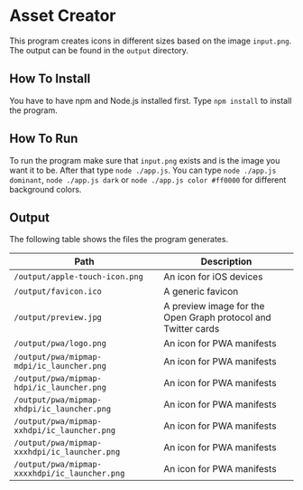 # Asset Creator
This program creates icons in different sizes based on the image `input.png`.
The output can be found in the `output` directory.

## How To Install
You have to have npm and Node.js installed first.
Type `npm install` to install the program.

## How To Run
To run the program make sure that `input.png` exists and is the image you want it to be.
After that type `node ./app.js`.
You can type `node ./app.js dominant`, `node ./app.js dark` or `node ./app.js color #ff0000` for different background colors.

## Output
The following table shows the files the program generates.

| Path                                          | Description                                                   |
|-----------------------------------------------|---------------------------------------------------------------|
| `/output/apple-touch-icon.png`                | An icon for iOS devices                                       |
| `/output/favicon.ico`                         | A generic favicon                                             |
| `/output/preview.jpg`                         | A preview image for the Open Graph protocol and Twitter cards |
| `/output/pwa/logo.png`                        | An icon for PWA manifests                                     |
| `/output/pwa/mipmap-mdpi/ic_launcher.png`     | An icon for PWA manifests                                     |
| `/output/pwa/mipmap-hdpi/ic_launcher.png`     | An icon for PWA manifests                                     |
| `/output/pwa/mipmap-xhdpi/ic_launcher.png`    | An icon for PWA manifests                                     |
| `/output/pwa/mipmap-xxhdpi/ic_launcher.png`   | An icon for PWA manifests                                     |
| `/output/pwa/mipmap-xxxhdpi/ic_launcher.png`  | An icon for PWA manifests                                     |
| `/output/pwa/mipmap-xxxxhdpi/ic_launcher.png` | An icon for PWA manifests                                     |
